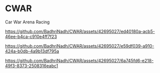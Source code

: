 # CWAR
Car War Arena Racing 

https://github.com/BadhriNadh/CWAR/assets/42695027/ed40180a-acb5-46ee-b4ca-c910e4ff7f23



https://github.com/BadhriNadh/CWAR/assets/42695027/e59df039-a910-424a-b0db-4a9b13df795a




https://github.com/BadhriNadh/CWAR/assets/42695027/6a745fd6-e218-49f3-8373-2508316eabc1







